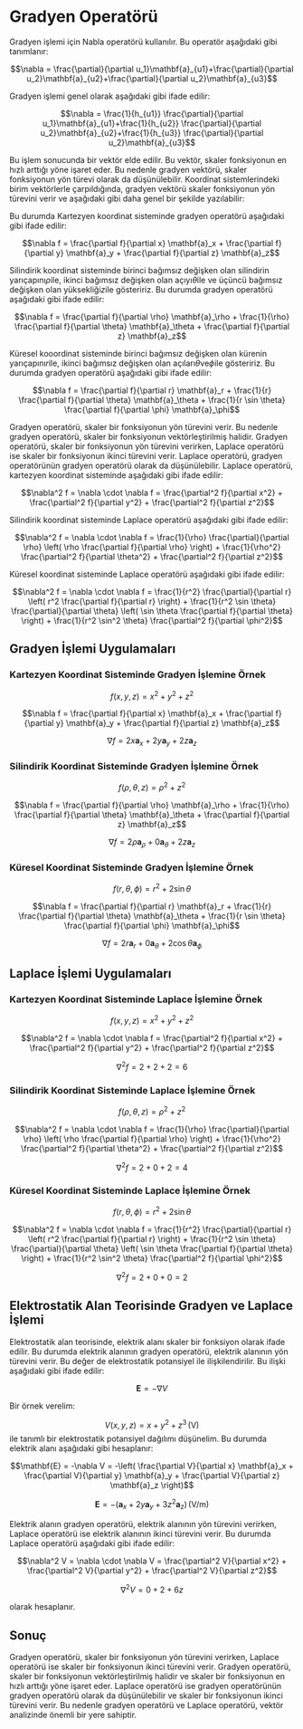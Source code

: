 # Gradyen Operatörü

Gradyen işlemi için Nabla operatörü kullanılır. Bu operatör aşağıdaki gibi tanımlanır:

$$\nabla = \frac{\partial}{\partial u_1}\mathbf{a}_{u1}+\frac{\partial}{\partial u_2}\mathbf{a}_{u2}+\frac{\partial}{\partial u_2}\mathbf{a}_{u3}$$

Gradyen işlemi genel olarak aşağıdaki gibi ifade edilir:

$$\nabla = \frac{1}{h_{u1}} \frac{\partial}{\partial u_1}\mathbf{a}_{u1}+\frac{1}{h_{u2}} \frac{\partial}{\partial u_2}\mathbf{a}_{u2}+\frac{1}{h_{u3}} \frac{\partial}{\partial u_2}\mathbf{a}_{u3}$$

Bu işlem sonucunda bir vektör elde edilir. Bu vektör, skaler fonksiyonun en hızlı arttığı yöne işaret eder. Bu nedenle gradyen vektörü, skaler fonksiyonun yön türevi olarak da düşünülebilir. Koordinat sistemlerindeki birim vektörlerle çarpıldığında, gradyen vektörü skaler fonksiyonun yön türevini verir ve aşağıdaki gibi daha genel bir şekilde yazılabilir:

Bu durumda Kartezyen koordinat sisteminde gradyen operatörü aşağıdaki gibi ifade edilir:

$$\nabla f = \frac{\partial f}{\partial x} \mathbf{a}_x + \frac{\partial f}{\partial y} \mathbf{a}_y + \frac{\partial f}{\partial z} \mathbf{a}_z$$

Silindirik koordinat sisteminde birinci bağımsız değişken olan silindirin yarıçapını$\rho$ile, ikinci bağımsız değişken olan açıyı$\theta$ile ve üçüncü bağımsız değişken olan yüksekliği$z$ile gösteririz. Bu durumda gradyen operatörü aşağıdaki gibi ifade edilir:

$$\nabla f = \frac{\partial f}{\partial \rho} \mathbf{a}_\rho + \frac{1}{\rho} \frac{\partial f}{\partial \theta} \mathbf{a}_\theta + \frac{\partial f}{\partial z} \mathbf{a}_z$$

Küresel kooordinat sisteminde birinci bağımsız değişken olan kürenin yarıçapını$r$ile, ikinci bağımsız değişken olan açıları$\theta$ve$\phi$ile gösteririz. Bu durumda gradyen operatörü aşağıdaki gibi ifade edilir:

$$\nabla f = \frac{\partial f}{\partial r} \mathbf{a}_r + \frac{1}{r} \frac{\partial f}{\partial \theta} \mathbf{a}_\theta + \frac{1}{r \sin \theta} \frac{\partial f}{\partial \phi} \mathbf{a}_\phi$$

Gradyen operatörü, skaler bir fonksiyonun yön türevini verir. Bu nedenle gradyen operatörü, skaler bir fonksiyonun vektörleştirilmiş halidir. Gradyen operatörü, skaler bir fonksiyonun yön türevini verirken, Laplace operatörü ise skaler bir fonksiyonun ikinci türevini verir. Laplace operatörü, gradyen operatörünün gradyen operatörü olarak da düşünülebilir. Laplace operatörü, kartezyen koordinat sisteminde aşağıdaki gibi ifade edilir:

$$\nabla^2 f = \nabla \cdot \nabla f = \frac{\partial^2 f}{\partial x^2} + \frac{\partial^2 f}{\partial y^2} + \frac{\partial^2 f}{\partial z^2}$$

Silindirik koordinat sisteminde Laplace operatörü aşağıdaki gibi ifade edilir:

$$\nabla^2 f = \nabla \cdot \nabla f = \frac{1}{\rho} \frac{\partial}{\partial \rho} \left( \rho \frac{\partial f}{\partial \rho} \right) + \frac{1}{\rho^2} \frac{\partial^2 f}{\partial \theta^2} + \frac{\partial^2 f}{\partial z^2}$$

Küresel koordinat sisteminde Laplace operatörü aşağıdaki gibi ifade edilir:

$$\nabla^2 f = \nabla \cdot \nabla f = \frac{1}{r^2} \frac{\partial}{\partial r} \left( r^2 \frac{\partial f}{\partial r} \right) + \frac{1}{r^2 \sin \theta} \frac{\partial}{\partial \theta} \left( \sin \theta \frac{\partial f}{\partial \theta} \right) + \frac{1}{r^2 \sin^2 \theta} \frac{\partial^2 f}{\partial \phi^2}$$

## Gradyen İşlemi Uygulamaları

### Kartezyen Koordinat Sisteminde Gradyen İşlemine Örnek

$$f(x, y, z) = x^2 + y^2 + z^2$$

$$\nabla f = \frac{\partial f}{\partial x} \mathbf{a}_x + \frac{\partial f}{\partial y} \mathbf{a}_y + \frac{\partial f}{\partial z} \mathbf{a}_z$$

$$\nabla f = 2x \mathbf{a}_x + 2y \mathbf{a}_y + 2z \mathbf{a}_z$$

### Silindirik Koordinat Sisteminde Gradyen İşlemine Örnek

$$f(\rho, \theta, z) = \rho^2 + z^2$$

$$\nabla f = \frac{\partial f}{\partial \rho} \mathbf{a}_\rho + \frac{1}{\rho} \frac{\partial f}{\partial \theta} \mathbf{a}_\theta + \frac{\partial f}{\partial z} \mathbf{a}_z$$

$$\nabla f = 2\rho \mathbf{a}_\rho + 0 \mathbf{a}_\theta + 2z \mathbf{a}_z$$

### Küresel Koordinat Sisteminde Gradyen İşlemine Örnek

$$f(r, \theta, \phi) = r^2 + 2\sin\theta$$

$$\nabla f = \frac{\partial f}{\partial r} \mathbf{a}_r + \frac{1}{r} \frac{\partial f}{\partial \theta} \mathbf{a}_\theta + \frac{1}{r \sin \theta} \frac{\partial f}{\partial \phi} \mathbf{a}_\phi$$

$$\nabla f = 2r \mathbf{a}_r + 0 \mathbf{a}_\theta + 2\cos\theta \mathbf{a}_\phi$$

## Laplace İşlemi Uygulamaları

### Kartezyen Koordinat Sisteminde Laplace İşlemine Örnek

$$f(x, y, z) = x^2 + y^2 + z^2$$

$$\nabla^2 f = \nabla \cdot \nabla f = \frac{\partial^2 f}{\partial x^2} + \frac{\partial^2 f}{\partial y^2} + \frac{\partial^2 f}{\partial z^2}$$

$$\nabla^2 f = 2 + 2 + 2 = 6$$

### Silindirik Koordinat Sisteminde Laplace İşlemine Örnek

$$f(\rho, \theta, z) = \rho^2 + z^2$$

$$\nabla^2 f = \nabla \cdot \nabla f = \frac{1}{\rho} \frac{\partial}{\partial \rho} \left( \rho \frac{\partial f}{\partial \rho} \right) + \frac{1}{\rho^2} \frac{\partial^2 f}{\partial \theta^2} + \frac{\partial^2 f}{\partial z^2}$$

$$\nabla^2 f = 2 + 0 + 2 = 4$$

### Küresel Koordinat Sisteminde Laplace İşlemine Örnek

$$f(r, \theta, \phi) = r^2 + 2\sin\theta$$

$$\nabla^2 f = \nabla \cdot \nabla f = \frac{1}{r^2} \frac{\partial}{\partial r} \left( r^2 \frac{\partial f}{\partial r} \right) + \frac{1}{r^2 \sin \theta} \frac{\partial}{\partial \theta} \left( \sin \theta \frac{\partial f}{\partial \theta} \right) + \frac{1}{r^2 \sin^2 \theta} \frac{\partial^2 f}{\partial \phi^2}$$

$$\nabla^2 f = 2 + 0 + 0 = 2$$

## Elektrostatik Alan Teorisinde Gradyen ve Laplace İşlemi

Elektrostatik alan teorisinde, elektrik alanı skaler bir fonksiyon olarak ifade edilir. Bu durumda elektrik alanının gradyen operatörü, elektrik alanının yön türevini verir. Bu değer de elektrostatik potansiyel ile ilişkilendirilir. Bu ilişki aşağıdaki gibi ifade edilir:

$$\mathbf{E} = -\nabla V$$

Bir örnek verelim:

$$V(x, y, z) = x + y^2 + z^3\, \text{(V)}$$ile tanımlı bir elektrostatik potansiyel dağılımı düşünelim. Bu durumda elektrik alanı aşağıdaki gibi hesaplanır:

$$\mathbf{E} = -\nabla V = -\left( \frac{\partial V}{\partial x} \mathbf{a}_x + \frac{\partial V}{\partial y} \mathbf{a}_y + \frac{\partial V}{\partial z} \mathbf{a}_z \right)$$

$$\mathbf{E} = -\left( \mathbf{a}_x + 2y \mathbf{a}_y + 3z^2 \mathbf{a}_z \right)\, \text{(V/m)}$$

Elektrik alanın gradyen operatörü, elektrik alanının yön türevini verirken, Laplace operatörü ise elektrik alanının ikinci türevini verir. Bu durumda Laplace operatörü aşağıdaki gibi ifade edilir:

$$\nabla^2 V = \nabla \cdot \nabla V = \frac{\partial^2 V}{\partial x^2} + \frac{\partial^2 V}{\partial y^2} + \frac{\partial^2 V}{\partial z^2}$$

$$\nabla^2 V = 0 + 2 + 6z$$

olarak hesaplanır.

## Sonuç

Gradyen operatörü, skaler bir fonksiyonun yön türevini verirken, Laplace operatörü ise skaler bir fonksiyonun ikinci türevini verir. Gradyen operatörü, skaler bir fonksiyonun vektörleştirilmiş halidir ve skaler bir fonksiyonun en hızlı arttığı yöne işaret eder. Laplace operatörü ise gradyen operatörünün gradyen operatörü olarak da düşünülebilir ve skaler bir fonksiyonun ikinci türevini verir. Bu nedenle gradyen operatörü ve Laplace operatörü, vektör analizinde önemli bir yere sahiptir.




